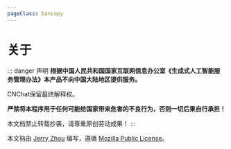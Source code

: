 ```yaml
---
pageClass: bancopy
---
```

<script setup>
import { VPTeamMembers } from 'vitepress/theme'

const members = [
  {
    avatar: 'https://cdn.jerryz.com.cn/gh/YangguangZhou/CNChat-Docs@main/docs/public/avatar.jpg',
    name: 'Jerry Zhou',
    title: 'Creator',
    links: [
      { icon: 'github', link: 'https://github.com/YangguangZhou' },
      { 
        icon: { 
            svg: '<svg t="1727279657794" class="icon" viewBox="0 0 1024 1024" version="1.1" xmlns="http://www.w3.org/2000/svg" p-id="1476" width="200" height="200"><path d="M337.387283 341.82659c-17.757225 0-35.514451 11.83815-35.514451 29.595375s17.757225 29.595376 35.514451 29.595376 29.595376-11.83815 29.595376-29.595376c0-18.49711-11.83815-29.595376-29.595376-29.595375zM577.849711 513.479769c-11.83815 0-22.936416 12.578035-22.936416 23.6763 0 12.578035 11.83815 23.676301 22.936416 23.676301 17.757225 0 29.595376-11.83815 29.595376-23.676301s-11.83815-23.676301-29.595376-23.6763zM501.641618 401.017341c17.757225 0 29.595376-12.578035 29.595376-29.595376 0-17.757225-11.83815-29.595376-29.595376-29.595375s-35.514451 11.83815-35.51445 29.595375 17.757225 29.595376 35.51445 29.595376zM706.589595 513.479769c-11.83815 0-22.936416 12.578035-22.936416 23.6763 0 12.578035 11.83815 23.676301 22.936416 23.676301 17.757225 0 29.595376-11.83815 29.595376-23.676301s-11.83815-23.676301-29.595376-23.6763z" fill="" p-id="1477"></path><path d="M510.520231 2.959538C228.624277 2.959538 0 231.583815 0 513.479769s228.624277 510.520231 510.520231 510.520231 510.520231-228.624277 510.520231-510.520231-228.624277-510.520231-510.520231-510.520231zM413.595376 644.439306c-29.595376 0-53.271676-5.919075-81.387284-12.578034l-81.387283 41.433526 22.936416-71.768786c-58.450867-41.433526-93.965318-95.445087-93.965317-159.815029 0-113.202312 105.803468-201.988439 233.803468-201.98844 114.682081 0 216.046243 71.028902 236.023121 166.473989-7.398844-0.739884-14.797688-1.479769-22.196532-1.479769-110.982659 1.479769-198.289017 85.086705-198.289017 188.67052 0 17.017341 2.959538 33.294798 7.398844 49.572255-7.398844 0.739884-15.537572 1.479769-22.936416 1.479768z m346.265896 82.867052l17.757225 59.190752-63.630058-35.514451c-22.936416 5.919075-46.612717 11.83815-70.289017 11.83815-111.722543 0-199.768786-76.947977-199.768786-172.393063-0.739884-94.705202 87.306358-171.653179 198.289017-171.65318 105.803468 0 199.028902 77.687861 199.028902 172.393064 0 53.271676-34.774566 100.624277-81.387283 136.138728z" fill="" p-id="1478"></path></svg>'
        }, 
        link: 'https://img.shields.io/badge/%E5%BE%AE%E4%BF%A1-jerryz0506-279cff' 
      },
      { 
        icon: { 
            svg: '<svg t="1679664028332" class="icon" viewBox="0 0 1024 1024" version="1.1" xmlns="http://www.w3.org/2000/svg" p-id="1215" width="200" height="200"><path d="M679.424 746.861714l84.004571-395.995428c7.424-34.852571-12.580571-48.566857-35.437714-40.009143l-493.714286 190.281143c-33.718857 13.129143-33.133714 32-5.705142 40.557714l126.281142 39.424 293.156572-184.576c13.714286-9.142857 26.294857-3.986286 16.018286 5.156571l-237.129143 214.272-9.142857 130.304c13.129143 0 18.870857-5.705143 25.709714-12.580571l61.696-59.428571 128 94.281142c23.442286 13.129143 40.009143 6.290286 46.299428-21.723428zM1024 512c0 282.843429-229.156571 512-512 512S0 794.843429 0 512 229.156571 0 512 0s512 229.156571 512 512z" fill="" p-id="1216"></path></svg>'
        }, 
        link: 'https://t.me/jerryzyg' 
      },
      { 
        icon: { 
            svg: '<svg t="1713014179837" class="icon" viewBox="0 0 1024 1024" version="1.1" xmlns="http://www.w3.org/2000/svg" p-id="1278" width="200" height="200"><path d="M512 0C229.2736 0 0 229.2736 0 512c0 282.7264 229.2736 512 512 512 282.7264 0 512-229.2736 512-512C1024 229.2736 794.7264 0 512 0zM823.0912 521.3184 761.344 521.3184l0 227.6352c0 16.4864-0.6144 29.7984-23.3472 29.7984L587.1616 778.752l0-228.352L436.8384 550.4l0 228.352L293.0688 778.752c-29.696 0-30.4128-13.4144-30.4128-29.7984L262.656 521.3184 200.9088 521.3184c-22.1184 0-27.7504-12.8-12.4928-28.5696l296.1408-296.448c15.1552-15.7696 39.936-15.7696 54.9888 0l296.1408 296.448C850.8416 508.5184 845.1072 521.3184 823.0912 521.3184z" p-id="1279"></path></svg>'
        }, 
        link: 'https://jerryz.com.cn/' 
      },
    ]
  },
]
</script>
# 关于

::: danger 声明
**根据中国人民共和国国家互联网信息办公室《生成式人工智能服务管理办法》本产品不向中国大陆地区提供服务。**

CNChat保留最终解释权。

**严禁将本程序用于任何可能给国家带来危害的不良行为，否则一切后果自行承担！**

本文档禁止转载抄袭，请尊重原创劳动成果！
:::

本文档由 [Jerry Zhou](https://jerryz.com.cn) 编写，遵循 [Mozilla Public License](https://www.mozilla.org/en-US/MPL/)。

<VPTeamMembers size="small" :members="members" />